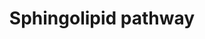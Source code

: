 ---
annotations:
- id: PW:0000197
  parent: classic metabolic pathway
  type: Pathway Ontology
  value: sphingolipid metabolic pathway
authors:
- MaintBot
- Khanspers
- Egonw
- Mkutmon
- DeSl
- LarsEijssen
- Fehrhart
- Marvin M2
citedin:
- link: 10.1194/jlr.M010454
- link: PMC5085087
  title: Long Term Culture of the A549 Cancer Cell Line Promotes Multilamellar Body
    Formation and Differentiation towards an Alveolar Type II Pneumocyte Phenotype
    (2016)
description: The sphingolipid metabolites and genes (with the gene abbreviations shown
  in boxes, or enzyme names where gene names are ambiguous) are given for the condensation
  of serine and palmitoyl-CoA to form 3-ketosphinganine (3-ketoSa) by serine palmitoyltransferase,
  which is reduced to sphinganine (Sa), acylated to dihydroceramides, DHCer, by (DH)Cer
  synthases, and incorporated into more complex DH-sphingolipids (the 1-phosphate,
  DHCerP, sphingomyelins, DHSM, glucosylceramides, DHGlcCer, galactosylceramides,
  DHGalCer, lactosylceramides, DHLacCer, and sulfatides, or desaturated to Cer followed
  by headgroup addition. Also included are a number of the catabolic genes, e.g.,
  sphingomyelinases, SMases, ceramidases, ASAH, sphingosine kinases, for the formation
  of sphinganine 1-phosphate (Sa1P) and sphingosine 1-phosphate (So1P), and phosphatases
  for the reverse reaction and the lyase that cleaves sphingoid base 1-phosphates
  to ethanolamine phosphate (EP), hexadecanal (C16:0al) and hexadecenal (C16:1al).  This
  pathway has been updated with information from Lipidmaps>Sphingolipids [https://lipidmaps.org/resources/pathways/vanted.php].
  Metabolites and proteins from this pathway are coloured orange and have a rounded
  rectangle shape (where an oval shape indicates that the node only occures in the
  LipidMaps pathway). Reactions occurring in the lipidmaps pathways are coloured orange
  (where a dashed line indicates that the reaction only occures in the LipidMaps pathway).
last-edited: 2021-05-27
ndex: a54db076-8b62-11eb-9e72-0ac135e8bacf
organisms:
- Homo sapiens
redirect_from:
- /index.php/Pathway:WP1422
- /instance/WP1422
- /instance/WP1422_r118359
revision: r118359
schema-jsonld:
- '@context': https://schema.org/
  '@id': https://wikipathways.github.io/pathways/WP1422.html
  '@type': Dataset
  creator:
    '@type': Organization
    name: WikiPathways
  description: The sphingolipid metabolites and genes (with the gene abbreviations
    shown in boxes, or enzyme names where gene names are ambiguous) are given for
    the condensation of serine and palmitoyl-CoA to form 3-ketosphinganine (3-ketoSa)
    by serine palmitoyltransferase, which is reduced to sphinganine (Sa), acylated
    to dihydroceramides, DHCer, by (DH)Cer synthases, and incorporated into more complex
    DH-sphingolipids (the 1-phosphate, DHCerP, sphingomyelins, DHSM, glucosylceramides,
    DHGlcCer, galactosylceramides, DHGalCer, lactosylceramides, DHLacCer, and sulfatides,
    or desaturated to Cer followed by headgroup addition. Also included are a number
    of the catabolic genes, e.g., sphingomyelinases, SMases, ceramidases, ASAH, sphingosine
    kinases, for the formation of sphinganine 1-phosphate (Sa1P) and sphingosine 1-phosphate
    (So1P), and phosphatases for the reverse reaction and the lyase that cleaves sphingoid
    base 1-phosphates to ethanolamine phosphate (EP), hexadecanal (C16:0al) and hexadecenal
    (C16:1al).  This pathway has been updated with information from Lipidmaps>Sphingolipids
    [https://lipidmaps.org/resources/pathways/vanted.php]. Metabolites and proteins
    from this pathway are coloured orange and have a rounded rectangle shape (where
    an oval shape indicates that the node only occures in the LipidMaps pathway).
    Reactions occurring in the lipidmaps pathways are coloured orange (where a dashed
    line indicates that the reaction only occures in the LipidMaps pathway).
  keywords:
  - 3-ketodihydroshpingosine
  - 3-ketosphinganine
  - ACER1
  - ASAH1
  - ASAH2
  - B4GALT6
  - CDase
  - CERK
  - CERT
  - Cer1P
  - CerS1
  - CerS2
  - CerS3
  - CerS4
  - CerS5
  - CerS6
  - Ceramides
  - DEGS1
  - DEGS2
  - DHCer1P
  - DHGlcCer
  - DHLacCer
  - DHSM
  - Dihydroceramide
  - Dihydroceramide desaturase
  - Dihydrosphingosine
  - Ethanolamine phosphate
  - FVT1
  - Fumonisins B1
  - GAL3ST1
  - GBA
  - GBA2
  - GalCer
  - GalCer synthase
  - GlcCer
  - GlcCer synthase
  - Glucosylceramidase
  - KDSR
  - Lactosylceramide
  - PP1
  - PP2A
  - PPAP2A
  - Palmityl-CoA
  - Phosphatase
  - S1P lyase
  - SGMS1
  - SGMS2
  - SGPL1
  - SGPP2
  - SMS1
  - SMS2
  - SPHK1
  - SPHK2
  - SPT1
  - SPT2
  - SPT3
  - Sa 1-phosphate
  - Serine
  - SoP lyase1
  - Sphinganine
  - Sphingomyelin
  - Sphingosine
  - Sphingosine 1-phosphate
  - Sulfatide
  license: CC0
  name: Sphingolipid pathway
seo: CreativeWork
title: Sphingolipid pathway
wpid: WP1422
---